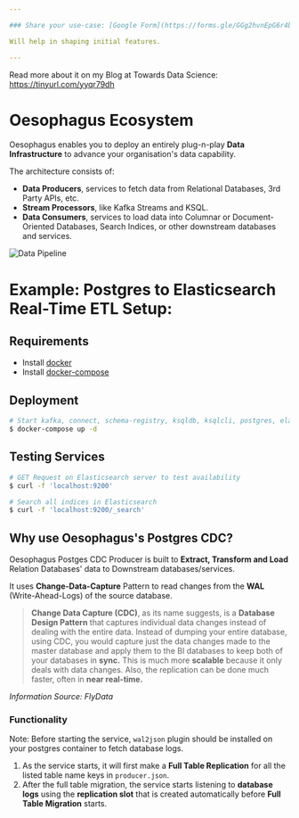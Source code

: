 ```yaml
---

### Share your use-case: [Google Form](https://forms.gle/GGg2hvnEpG6r4bgg7)

Will help in shaping initial features.

---
```


Read more about it on my Blog at Towards Data Science: https://tinyurl.com/yyqr79dh

# Oesophagus Ecosystem

Oesophagus enables you to deploy an entirely plug-n-play **Data Infrastructure** to advance your organisation's data capability.

The architecture consists of:

- **Data Producers**, services to fetch data from Relational Databases, 3rd Party APIs, etc.
- **Stream Processors**, like Kafka Streams and KSQL.
- **Data Consumers**, services to load data into Columnar or Document-Oriented Databases, Search Indices, or other downstream databases and services.

![Data Pipeline](images/pipeline.png)

# Example: Postgres to Elasticsearch Real-Time ETL Setup:

## Requirements

- Install [docker](https://docs.docker.com/install/)
- Install [docker-compose](https://docs.docker.com/compose/install/)

## Deployment

```sh
# Start kafka, connect, schema-registry, ksqldb, ksqlcli, postgres, elasticsearch and automation-scripts
$ docker-compose up -d
```

## Testing Services

```sh
# GET Request on Elasticsearch server to test availability
$ curl -f 'localhost:9200'

# Search all indices in Elasticsearch
$ curl -f 'localhost:9200/_search'
```

## Why use Oesophagus's Postgres CDC?

Oesophagus Postges CDC Producer is built to **Extract, Transform and Load** Relation Databases' data to Downstream databases/services.

It uses **Change-Data-Capture** Pattern to read changes from the **WAL** (Write-Ahead-Logs) of the source database.

> **Change Data Capture (CDC)**, as its name suggests, is a **Database Design Pattern** that captures individual data changes instead of dealing with the entire data. Instead of dumping your entire database, using CDC, you would capture just the data changes made to the master database and apply them to the BI databases to keep both of your databases in **sync.** This is much more **scalable** because it only deals with data changes. Also, the replication can be done much faster, often in **near real-time.**

_Information Source: FlyData_

### Functionality

Note: Before starting the service, `wal2json` plugin should be installed on your postgres container to fetch database logs.

1. As the service starts, it will first make a **Full Table Replication** for all the listed table name keys in `producer.json`.
2. After the full table migration, the service starts listening to **database logs** using the **replication slot** that is created automatically before **Full Table Migration** starts.
